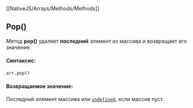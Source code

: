 [[NativeJS/Arrays/Methods/Methods]]
## Pop()
Метод **pop()** удаляет **последний** элемент из массива и возвращает его значение.

#### Cинтаксис:
```
arr.pop()
```

#### Возвращаемое значение:
Последний элемент массива или [`undefined`](https://developer.mozilla.org/ru/docs/Web/JavaScript/Reference/Global_Objects/undefined), если массив пуст.